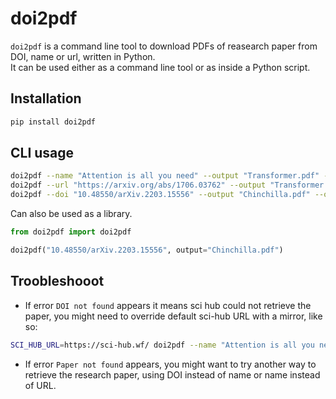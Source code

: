 # doi2pdf 
`doi2pdf` is a command line tool to download PDFs of reasearch paper from DOI, name or url, written in Python.  
It can be used either as a command line tool or as inside a Python script.


## Installation

```bash
pip install doi2pdf
```


## CLI usage
```bash
doi2pdf --name "Attention is all you need" --output "Transformer.pdf" --open
doi2pdf --url "https://arxiv.org/abs/1706.03762" --output "Transformer.pdf" --open
doi2pdf --doi "10.48550/arXiv.2203.15556" --output "Chinchilla.pdf" --open
```


Can also be used as a library.

```python
from doi2pdf import doi2pdf

doi2pdf("10.48550/arXiv.2203.15556", output="Chinchilla.pdf")
```


## Troobleshooot

- If error `DOI not found` appears it means sci hub could not retrieve the paper, you might need to override default sci-hub URL with a mirror, like so:

```bash
SCI_HUB_URL=https://sci-hub.wf/ doi2pdf --name "Attention is all you need" --open
```

- If error `Paper not found` appears, you might want to try another way to retrieve the research paper, using DOI instead of name or name instead of URL.

